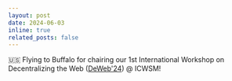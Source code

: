 ```yaml
---
layout: post
date: 2024-06-03
inline: true
related_posts: false
---
```


🇺🇸 Flying to Buffalo for chairing our 1st International Workshop on Decentralizing the Web ([DeWeb'24](https://deweb-workshop.github.io/)) @ ICWSM!

